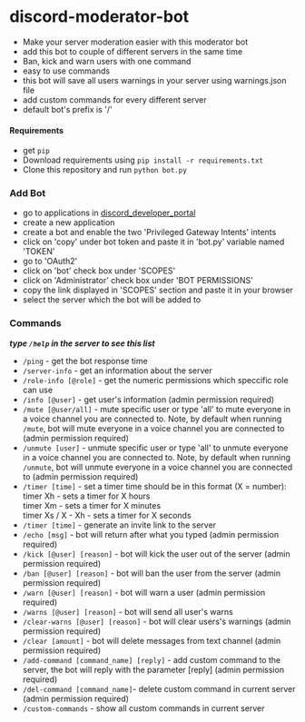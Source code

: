 # discord-moderator-bot
* Make your server moderation easier with this moderator bot
* add this bot to couple of different servers in the same time
* Ban, kick and warn users with one command
* easy to use commands
* this bot will save all users warnings in your server using warnings.json file
* add custom commands for every different server
* default bot's prefix is '/'

#### Requirements
* get `pip`
* Download requirements using `pip install -r requirements.txt`
* Clone this repository and run `python bot.py`

### Add Bot
* go to applications in [discord_developer_portal](https://discord.com/developers/applications)
* create a new application
* create a bot and enable the two 'Privileged Gateway Intents' intents
* click on 'copy' under bot token and paste it in 'bot.py' variable named 'TOKEN'
* go to 'OAuth2'
* click on 'bot' check box under 'SCOPES'
* click on 'Administrator' check box under 'BOT PERMISSIONS'
* copy the link displayed in 'SCOPES' section and paste it in your browser
* select the server which the bot will be added to

### Commands
***type `/help` in the server to see this list***<br />
* `/ping` - get the bot response time
* `/server-info` - get an information about the server
* `/role-info [@role]` - get the numeric permissions which speccific role can use
* `/info [@user]` - get user's information (admin permission required)
* `/mute [@user/all]` - mute specific user or type 'all' to mute everyone in a voice channel you are connected to. Note, by default when running `/mute`, bot will mute everyone in a voice channel you are connected to (admin permission required)
* `/unmute [user]` - unmute specific user or type 'all' to unmute everyone in a voice channel you are connected to. Note, by default when running `/unmute`, bot will unmute everyone in a voice channel you are connected to (admin permission required)
* `/timer [time]` - set a timer
    time should be in this format (X = number):<br />
        timer Xh - sets a timer for X hours<br />
        timer Xm - sets a timer for X minutes<br />
        timer Xs / X - Xh - sets a timer for X seconds
* `/timer [time]` - generate an invite link to the server
* `/echo [msg]` - bot will return after what you typed (admin permission required) 
* `/kick [@user] [reason]` - bot will kick the user out of the server (admin permission required) 
* `/ban [@user] [reason]` - bot will ban the user from the server (admin permission required) 
* `/warn [@user] [reason]` - bot will warn a user (admin permission required)
* `/warns [@user] [reason]` - bot will send all user's warns
* `/clear-warns [@user] [reason]` - bot will clear users's warnings (admin permission required)
* `/clear [amount]` - bot will delete messages from text channel (admin permission required)
* `/add-command [command_name] [reply]` - add custom command to the server, the bot will reply with the parameter [reply] (admin permission required)
* `/del-command [command_name]`- delete custom command in current server (admin permission required)
* `/custom-commands` - show all custom commands in current server
